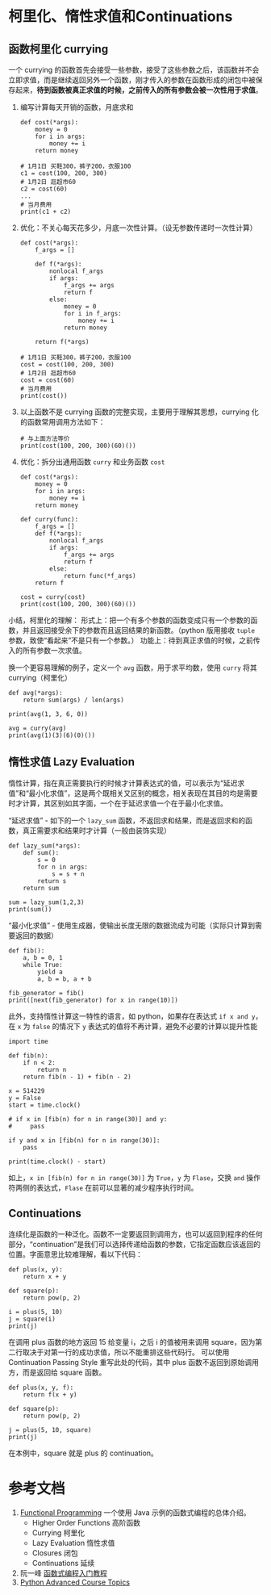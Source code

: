 # 柯里化、惰性求值和Continuations

## 函数柯里化 currying
一个 currying 的函数首先会接受一些参数，接受了这些参数之后，该函数并不会立即求值，而是继续返回另外一个函数，刚才传入的参数在函数形成的闭包中被保存起来，**待到函数被真正求值的时候，之前传入的所有参数会被一次性用于求值**。

1. 编写计算每天开销的函数，月底求和
	```
	def cost(*args):
	    money = 0
	    for i in args:
	        money += i
	    return money
	
	# 1月1日 买鞋300，裤子200，衣服100
	c1 = cost(100, 200, 300)
	# 1月2日 逛超市60
	c2 = cost(60)
	...
	# 当月费用
	print(c1 + c2)
	```

2. 优化：不关心每天花多少，月底一次性计算。（设无参数传递时一次性计算）
	```
	def cost(*args):
	    f_args = []
	
	    def f(*args):
	        nonlocal f_args
	        if args:
	            f_args += args
	            return f
	        else:
	            money = 0
	            for i in f_args:
	                money += i
	            return money
	
	    return f(*args)
	
	# 1月1日 买鞋300，裤子200，衣服100
	cost = cost(100, 200, 300)
	# 1月2日 逛超市60
	cost = cost(60)
	# 当月费用
	print(cost())
	```

3. 以上函数不是 currying 函数的完整实现，主要用于理解其思想，currying 化的函数常用调用方法如下：
	```
	# 与上面方法等价
	print(cost(100, 200, 300)(60)())
	```

4. 优化：拆分出通用函数 `curry` 和业务函数 `cost`
	```
	def cost(*args):
	    money = 0
	    for i in args:
	        money += i
	    return money
	
	def curry(func):
	    f_args = []
	    def f(*args):
	        nonlocal f_args
	        if args:
	            f_args += args
	            return f
	        else:
	            return func(*f_args)
	    return f
	
	cost = curry(cost)
	print(cost(100, 200, 300)(60)())
	```

小结，柯里化的理解：
形式上：把一个有多个参数的函数变成只有一个参数的函数，并且返回接受余下的参数而且返回结果的新函数。（python 版用接收 `tuple` 参数，致使“看起来”不是只有一个参数。）
功能上：待到真正求值的时候，之前传入的所有参数一次求值。

换一个更容易理解的例子，定义一个 `avg` 函数，用于求平均数，使用 `curry` 将其 currying（柯里化）
```
def avg(*args):
    return sum(args) / len(args)

print(avg(1, 3, 6, 0))

avg = curry(avg)
print(avg(1)(3)(6)(0)())
```

## 惰性求值 Lazy Evaluation
惰性计算，指在真正需要执行的时候才计算表达式的值，可以表示为“延迟求值”和“最小化求值”，这是两个既相关又区别的概念，相关表现在其目的均是需要时才计算，其区别如其字面，一个在于延迟求值一个在于最小化求值。

“延迟求值” - 如下的一个 `lazy_sum` 函数，不返回求和结果，而是返回求和的函数，真正需要求和结果时才计算（一般由装饰实现）
```
def lazy_sum(*args):
    def sum():
        s = 0
        for n in args:
            s = s + n
        return s
    return sum

sum = lazy_sum(1,2,3)
print(sum())
```

“最小化求值” - 使用生成器，使输出长度无限的数据流成为可能（实际只计算到需要返回的数据）
```
def fib():
    a, b = 0, 1
    while True:
        yield a
        a, b = b, a + b

fib_generator = fib()
print([next(fib_generator) for x in range(10)])
```

此外，支持惰性计算这一特性的语言，如 python，如果存在表达式 `if x and y`，在 `x` 为 `false` 的情况下 `y` 表达式的值将不再计算，避免不必要的计算以提升性能
```
import time

def fib(n):
    if n < 2:
        return n
    return fib(n - 1) + fib(n - 2)

x = 514229
y = False
start = time.clock()

# if x in [fib(n) for n in range(30)] and y:
#     pass

if y and x in [fib(n) for n in range(30)]:
    pass

print(time.clock() - start)
```
如上，`x in [fib(n) for n in range(30)]` 为 `True`，`y` 为 `Flase`，交换 `and` 操作符两侧的表达式，`Flase` 在前可以显著的减少程序执行时间。

## Continuations
连续化是函数的一种泛化。函数不一定要返回到调用方，也可以返回到程序的任何部分，“continuation”是我们可以选择传递给函数的参数，它指定函数应该返回的位置。字面意思比较难理解，看以下代码：
```
def plus(x, y):
    return x + y

def square(p):
    return pow(p, 2)

i = plus(5, 10)
j = square(i)
print(j)
```
在调用 plus 函数的地方返回 15 给变量 i，之后 i 的值被用来调用 square，因为第二行取决于对第一行的成功求值，所以不能重排这些代码行。
可以使用 Continuation Passing Style 重写此处的代码，其中 plus 函数不返回到原始调用方，而是返回给 square 函数。
```
def plus(x, y, f):
    return f(x + y)

def square(p):
    return pow(p, 2)

j = plus(5, 10, square)
print(j)
```
在本例中，square 就是 plus 的 continuation。

# 参考文档
1. [Functional Programming](http://www.defmacro.org/2006/06/19/fp.html) 一个使用 Java 示例的函数式编程的总体介绍。
	- Higher Order Functions 高阶函数
	- Currying 柯里化
	- Lazy Evaluation 惰性求值
	- Closures 闭包
	- Continuations 延续
1. 阮一峰 [函数式编程入门教程](http://www.ruanyifeng.com/blog/2017/02/fp-tutorial.html)
2. [Python Advanced Course Topics](https://www.python-course.eu/currying_in_python.php)
